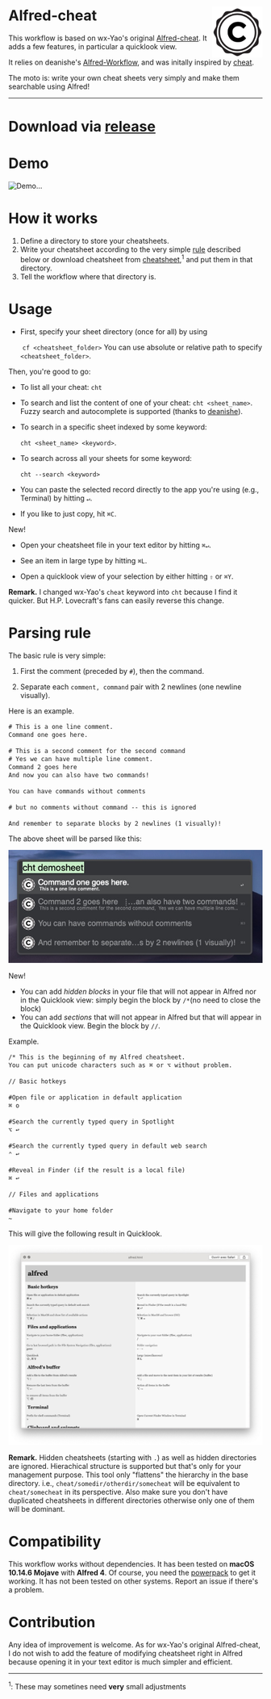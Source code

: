 # Alfred-cheat <img src="icon.png" width="100" align="right"/> 
This workflow is based on wx-Yao's original [Alfred-cheat](https://github.com/wx-Yao/alfred-cheat). It adds a few features, in particular a quicklook view.

It relies on deanishe's [Alfred-Workflow](https://www.deanishe.net/alfred-workflow/), and was initally inspired by [cheat](https://github.com/cheat/cheat). 

The moto is: write your own cheat sheets very simply and make them searchable using Alfred!

------

# Download via [release](https://github.com/odapg/alfred-cheat/releases)

# Demo

![Demo...](assets/demo.gif)



# How it works

1. Define a directory to store your cheatsheets.
2. Write your cheatsheet according to the very simple [rule](#rules) described below or download cheatsheet from [cheatsheet](https://github.com/cheat/cheatsheets),<sup>1</sup> and put them in that directory. 
3. Tell the workflow where that directory is.

# Usage

- First,  specify your sheet directory (once for all) by using

  ​	 `cf <cheatsheet_folder>`
  You can use  absolute or relative path to specify `<cheatsheet_folder>`. 

Then, you're good to go:

- To list all your cheat: `cht`

- To search and list the content of one of your cheat: `cht <sheet_name>`. Fuzzy search and autocomplete is supported (thanks to [deanishe](https://www.deanishe.net)).

- To search in a specific sheet indexed by some keyword: 

  `cht <sheet_name> <keyword>`.

- To search across all your sheets for some keyword:

   `cht --search <keyword>`

- You can paste the selected record directly to the app you're using (e.g., Terminal) by hitting `↵`. 

- If you like to just copy, hit `⌘C`.

New!

- Open your cheatsheet file in your text editor by hitting `⌘↵`.

- See an item in large type by hitting `⌘L`.

- Open a quicklook view of your selection by either hitting `⇧` or `⌘Y`.

  

**Remark.** I changed wx-Yao's `cheat` keyword into `cht` because I find it quicker. But H.P. Lovecraft's fans can easily reverse this change.

# <a name="rules"></a>Parsing rule

The basic rule is very simple:

1. First the comment (preceded by `#`), then the command.

2. Separate each `comment, command` pair with 2 newlines (one newline visually).

Here is an example.

```
# This is a one line comment. 
Command one goes here.

# This is a second comment for the second command
# Yes we can have multiple line comment.
Command 2 goes here
And now you can also have two commands!

You can have commands without comments

# but no comments without command -- this is ignored

And remember to separate blocks by 2 newlines (1 visually)!
```

The above sheet will be parsed like this:

![demosheet](assets/demosheet.jpg)

New!

- You can add *hidden blocks* in your file that will not appear in Alfred nor in the Quicklook view: simply begin the block by `/*`(no need to close the block)
- You can add *sections* that will not appear in Alfred but that will appear in the Quicklook view. Begin the block by `//`.

Example.

```
/* This is the beginning of my Alfred cheatsheet.
You can put unicode characters such as ⌘ or ⌥ without problem.

// Basic hotkeys 

#Open file or application in default application 
⌘ o

#Search the currently typed query in Spotlight 
⌥ ↩

#Search the currently typed query in default web search
⌃ ↩

#Reveal in Finder (if the result is a local file) 
⌘ ↩

// Files and applications

#Navigate to your home folder
~
```

This will give the following result in Quicklook.

![Quicklook example](assets/quicklook.jpg)



**Remark.** Hidden cheatsheets (starting with `.`) as well as hidden directories are ignored. Hierachical structure is supported but that's only for your management purpose. This tool only "flattens" the hierarchy in the base directory. i.e., `cheat/somedir/otherdir/somecheat` will be equivalent to `cheat/somecheat` in its perspective. Also make sure you don't have duplicated cheatsheets in different directories otherwise only one of them will be dominant. 

# Compatibility

This workflow works without dependencies. It has been tested on **macOS 10.14.6 Mojave** with **Alfred 4**. Of course, you need the [powerpack](https://www.alfredapp.com/shop/) to get it working. It has not been tested on other systems. Report an issue if there's a problem.

# Contribution

Any idea of improvement is welcome. As for wx-Yao's original Alfred-cheat, I do not wish to add the feature of modifying cheatsheet right in Alfred because opening it in your text editor is much simpler and efficient.



------



<sup>1</sup>: These may sometines need **very** small adjustments
